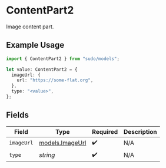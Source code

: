 # ContentPart2

Image content part.

## Example Usage

```typescript
import { ContentPart2 } from "sudo/models";

let value: ContentPart2 = {
  imageUrl: {
    url: "https://some-flat.org",
  },
  type: "<value>",
};
```

## Fields

| Field                                    | Type                                     | Required                                 | Description                              |
| ---------------------------------------- | ---------------------------------------- | ---------------------------------------- | ---------------------------------------- |
| `imageUrl`                               | [models.ImageUrl](../models/imageurl.md) | :heavy_check_mark:                       | N/A                                      |
| `type`                                   | *string*                                 | :heavy_check_mark:                       | N/A                                      |